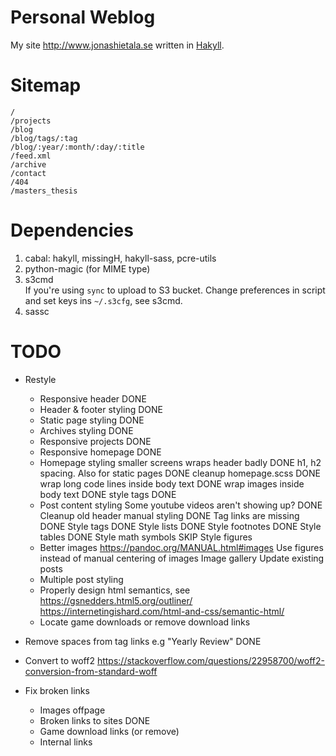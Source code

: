 Personal Weblog
===============

My site <http://www.jonashietala.se> written in [Hakyll][].

[Hakyll]: http://jaspervdj.be/hakyll/

Sitemap
=======

    /
    /projects
    /blog
    /blog/tags/:tag
    /blog/:year/:month/:day/:title
    /feed.xml
    /archive
    /contact
    /404
    /masters_thesis

Dependencies
============

1. cabal: hakyll, missingH, hakyll-sass, pcre-utils
2. python-magic (for MIME type)
3. s3cmd  
   If you're using `sync` to upload to S3 bucket.
   Change preferences in script and set keys ins `~/.s3cfg`, see s3cmd.
4. sassc

TODO
====

* Restyle
    * Responsive header         DONE
    * Header & footer styling   DONE
    * Static page styling       DONE
    * Archives styling          DONE
    * Responsive projects       DONE
    * Responsive homepage       DONE
    * Homepage styling
        smaller screens wraps header badly              DONE
        h1, h2 spacing. Also for static pages           DONE
        cleanup homepage.scss                           DONE
        wrap long code lines inside body text           DONE
        wrap images inside body text                    DONE
        style tags                                      DONE
    * Post content styling
        Some youtube videos aren't showing up?          DONE
        Cleanup old header manual styling               DONE
        Tag links are missing                           DONE
        Style tags                                      DONE
        Style lists                                     DONE
        Style footnotes                                 DONE
        Style tables                                    DONE
        Style math symbols                              SKIP
        Style figures
    * Better images
        https://pandoc.org/MANUAL.html#images
        Use figures instead of manual centering of images
        Image gallery
        Update existing posts
    * Multiple post styling
    * Properly design html semantics, see 
        https://gsnedders.html5.org/outliner/ 
        https://internetingishard.com/html-and-css/semantic-html/
    * Locate game downloads or remove download links

* Remove spaces from tag links e.g "Yearly Review"      DONE
* Convert to woff2 https://stackoverflow.com/questions/22958700/woff2-conversion-from-standard-woff
* Fix broken links
    * Images offpage
    * Broken links to sites                             DONE
    * Game download links (or remove)
    * Internal links



